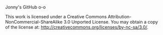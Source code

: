 Jonny's GitHub o-o

This work is licensed under a Creative Commons Attribution-NonCommercial-ShareAlike 3.0 Unported License. 
You may obtain a copy of the license at: http://creativecommons.org/licenses/by-nc-sa/3.0/.